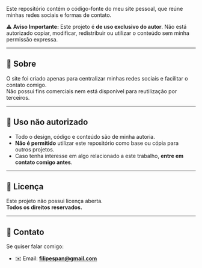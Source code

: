 Este repositório contém o código-fonte do meu site pessoal, que reúne minhas redes sociais e formas de contato.  

⚠️ **Aviso Importante:** Este projeto é **de uso exclusivo do autor**. Não está autorizado copiar, modificar, redistribuir ou utilizar o conteúdo sem minha permissão expressa.

---

## 📌 Sobre
O site foi criado apenas para centralizar minhas redes sociais e facilitar o contato comigo.  
Não possui fins comerciais nem está disponível para reutilização por terceiros.

---

## 🚫 Uso não autorizado
- Todo o design, código e conteúdo são de minha autoria.  
- **Não é permitido** utilizar este repositório como base ou cópia para outros projetos.  
- Caso tenha interesse em algo relacionado a este trabalho, **entre em contato comigo antes**.

---

## 📜 Licença
Este projeto não possui licença aberta.  
**Todos os direitos reservados.**

---

## 📧 Contato
Se quiser falar comigo:  
- ✉️ Email: **filipespan@gmail.com**  
